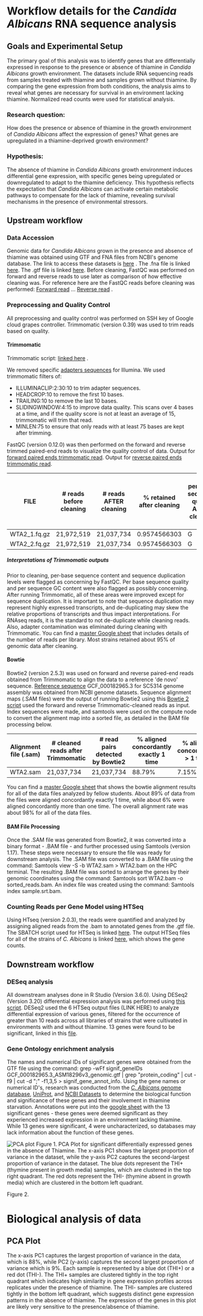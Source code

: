 # Workflow details for the _Candida Albicans_ RNA sequence analysis
## Goals and Experimental Setup
The primary goal of this analysis was to identify genes that are differentially expressed in response to the presence or absence of thiamine in _Candida Albicans_ growth environment. The datasets include RNA sequencing reads from samples treated with thiamine and samples grown without thiamine. By comparing the gene expression from both conditions, the analysis aims to reveal what genes are necessary for survival in an environment lacking thiamine. Normalized read counts were used for statistical analysis. 
### Research question:
How does the presence or absence of thiamine in the growth environment of _Candida Albicans_ affect the expression of genes? What genes are upregulated in a thiamine-deprived growth environment?
### Hypothesis: 
The absence of thiamine in _Candida Albicans_ growth environment induces differential gene expression, with specific genes being upregulated or downregulated to adapt to the thiamine deficiency. This hypothesis reflects the expectation that _Candida Albicans_ can activate certain metabolic pathways to compensate for the lack of thiamine, revealing survival mechanisms in the presence of environmental stressors. 

## Upstream workflow
### Data Accession 
Genomic data for _Candida Albicans_ grown in the presence and absence of thiamine was obtained using GTF and FNA files from NCBI's genome database. The link to access these datasets is [here](https://www.ncbi.nlm.nih.gov/datasets/genome/GCF_000182965.3/) . The .fna file is linked [here](https://ftp.ncbi.nlm.nih.gov/genomes/all/GCF/000/182/965/GCF_000182965.3_ASM18296v3/GCF_000182965.3_ASM18296v3_cds_from_genomic.fna.gz). The .gtf file is linked [here](https://ftp.ncbi.nlm.nih.gov/genomes/all/GCF/000/182/965/GCF_000182965.3_ASM18296v3/GCF_000182965.3_ASM18296v3_genomic.gtf.gz). 
Before cleaning, FastQC was performed on forward and reverse reads to use later as comparison of how effective cleaning was. For reference here are the FastQC reads before cleaning was performed: [Forward read](https://www.dropbox.com/scl/fi/9h4zneet703n2zmz2ndh8/WTA2_1_fastqc-1.html?rlkey=954we5578wmit1ganxf5a49gj&st=m9u4tygp&dl=0) ...
[Reverse read](https://www.dropbox.com/scl/fi/rr2k5qlw67rpk8niwkgmb/WTA2_2_fastqc-1.html?rlkey=288ugauug8pjvu510f5zumrgs&st=yveofmbb&dl=0) .
### Preprocessing and Quality Control 
All preprocessing and quality control was performed on SSH key of Google cloud grapes controller. Trimmomatic (version 0.39) was used to trim reads based on quality. 

#### Trimmomatic
Trimmomatic script: [linked here](https://github.com/graceobrien2002/RNAseqProject/blob/main/scripts1/trimmomatic_run1) .

We removed specific [adapters sequences](https://github.com/graceobrien2002/RNAseqProject/blob/main/scripts1/TruSeq3-PE_adapter_sequence) for Illumina. We used trimmomatic filters of:
- ILLUMINACLIP:2:30:10 to trim adapter sequences. 
- HEADCROP:10 to remove the first 10 bases. 
- TRAILING:10 to remove the last 10 bases. 
- SLIDINGWINDOW:4:15 to improve data quality. This scans over 4 bases at a time, and if the quality score is not at least an average of 15, trimmomatic will trim that read.
- MINLEN:75 to ensure that only reads with at least 75 bases are kept after trimming.

FastQC (version 0.12.0) was then performed on the forward and reverse trimmed paired-end reads to visualize the quality control of data.
Output for [forward paired ends trimmomatic read](https://www.dropbox.com/scl/fi/rzh0t2qiaelko2gv9n4ik/output_R1_trPE_fastqc.html?rlkey=gij3a5ajcvy38s1kumq2lexzm&st=ru98zeuk&dl=0). Output for [reverse paired ends trimmomatic read](https://www.dropbox.com/scl/fi/ids13arvlixc2rd8ohebt/output_R2_trPE_fastqc.html?rlkey=yma67idaneljhaotspfmzyw33&st=uo0bpm9m&dl=0).

| FILE           | # reads before cleaning | # reads AFTER cleaning | % retained after cleaning | per-base sequence quality AFTER cleaning | per-base sequence content before cleaning | per-base sequence content AFTER cleaning | sequence duplication before cleaning | sequence duplication AFTER cleaning | Did minor adapter contamination go away AFTER cleaning (Y/N)? |
|----------------|--------------------------|-------------------------|---------------------------|------------------------------------------|--------------------------------------------|--------------------------------------------|-------------------------------------|-------------------------------------|------------------------------------------------------------|
| WTA2_1.fq.gz   | 21,972,519              | 21,037,734             | 0.9574566303             | G                                        | B                                          | G                                          | B                                   | B                                   | Y                                                          |
| WTA2_2.fq.gz   | 21,972,519              | 21,037,734             | 0.9574566303             | G                                        | B                                          | G                                          | B                                   | B                                   | Y                                                          |


##### Interpretations of Trimmomatic outputs
Prior to cleaning, per-base sequence content and sequence duplication levels were flagged as concerning by FastQC. Per base sequence quality and per sequence GC content were also flagged as possibly concerning. 
After running Trimmomatic, all of these areas were improved except for sequence duplication. It is important to note that sequence duplication may represent highly expressed transcripts, and de-duplicating may skew the relative proportions of transcripts and thus impact interpretations. For RNAseq reads, it is the standard to not de-duplicate while cleaning reads. Also, adapter contamination was eliminated during cleaning with Trimmomatic. You can find a [master Google sheet](https://docs.google.com/spreadsheets/d/1AOa-XaTzR_PKMIRQDmu8oDTmawXXnkIwEjKOQkNC7Vs/edit?gid=0#gid=0) that includes details of the number of reads per library. Most strains retained about 95% of genomic data after cleaning. 

#### Bowtie
Bowtie2 (version 2.5.3) was used on forward and reverse paired-end reads obtained from Trimmomatic to align the data to a reference 'de novo' sequence. [Reference sequence](https://api.ncbi.nlm.nih.gov/datasets/v2/genome/accession/GCF_000182965.3/download?include_annotation_type=GENOME_FASTA&include_annotation_type=GENOME_GFF&include_annotation_type=RNA_FASTA&include_annotation_type=CDS_FASTA&include_annotation_type=PROT_FASTA&include_annotation_type=SEQUENCE_REPORT&hydrated=FULLY_HYDRATED) GCF_000182965.3 for SC5314 genome assembly was obtained from NCBI genome datasets. Sequence alignment maps (.SAM files) were the output of running Bowtie2 using this 
[Bowtie 2 script](https://github.com/graceobrien2002/RNAseqProject/blob/e8db7edae80fbf20142463c10ea4e06051486a41/scripts1/bowtie_script) used the forward and reverse Trimmomatic-cleaned reads as input. Index sequences were made, and samtools were used on the compute node to convert the alignment map into a sorted file, as detailed in the BAM file processing below. 

| Alignment file (.sam) | # cleaned reads after Trimmomatic | # read pairs detected by Bowtie2 | % aligned concordantly exactly 1 time | % aligned concordantly > 1 time | Overall alignment rate |
|------------------------|-----------------------------------|-----------------------------------|----------------------------------------|----------------------------------|-------------------------|
| WTA2.sam              | 21,037,734                       | 21,037,734                       | 88.79%                                 | 7.15%                           | 98.39%                 |

You can find a [master Google sheet](https://docs.google.com/spreadsheets/d/1fa-FXVMlCXOZkbHSx_mMg0OXLMy9BeBJg8uWrEMpKGo/edit?gid=0#gid=0) that shows the bowtie alignment results for all of the data files analyzed by fellow students. About 89% of data from the files were aligned concordantly exactly 1 time, while about 6% were aligned concordantly more than one time. The overall alignment rate was about 98% for all of the data files. 

#### BAM File Processing 
Once the .SAM file was generated from Bowtie2, it was converted into a binary format - .BAM file - and further processed using Samtools (version 1.17). These steps were necessary to ensure the file was ready for downstream analysis. The .SAM file was converted to a .BAM file using the command: Samtools view -S -b WTA2.sam > WTA2.bam on the HPC terminal. The resulting .BAM file was sorted to arrange the genes by their genomic coordinates using the command: Samtools sort WTA2.bam -o sorted_reads.bam. An index file was created using the command: Samtools index sample.srt.bam. 

### Counting Reads per Gene Model using HTSeq
Using HTseq (version 2.0.3), the reads were quantified and analyzed by assigning aligned reads from the .bam to annotated genes from the .gtf file. The SBATCH script used for HTSeq is linked [here](https://github.com/graceobrien2002/RNAseqProject/blob/main/scripts1/SBATCH_HTSeq). The output HTSeq files for all of the strains of _C. Albicans_ is linked [here](https://www.dropbox.com/scl/fi/0yr4fqgl82yem36ad4co7/htseq_counts.zip?rlkey=9cgdpvpf38oqnf21xws6r05lq&st=xancdhul&dl=0), which shows the gene counts. 

## Downstream workflow

### DESeq analysis
All downstream analyses done in R Studio (Version 3.6.0). 
Using DESeq2 (Version 3.20) differential expression analysis was performed using [this script](https://github.com/graceobrien2002/RNAseqProject/commit/3ebf9a866b5af5965c7af0c6eced0322795b27f2). DESeq2 used the 6 HTSeq output files (LINK HERE) to analyze differential expression of various genes, filtered for the occurrence of greater than 10 reads across all libraries of strains that were cultivated in environments with and without thiamine. 13 genes were found to be significant, linked in this [file](https://docs.google.com/spreadsheets/d/1NIFbaL8KOtdYOHXUA1CmjdkcB021oKFD6jgzvrTFf4I/edit?gid=116329557#gid=116329557). 

### Gene Ontology enrichment analysis
The names and numerical IDs of significant genes were obtained from the GTF file using the command: grep -wFf signif_geneIDs GCF_000182965.3_ASM18296v3_genomic.gtf | grep "protein_coding" | cut -f9 | cut -d ";" -f1,3,5 > signif_gene_annot_info. Using the gene names or numerical ID's, research was conducted from the [_C. Albicans_ genome database](http://www.candidagenome.org/), [UniProt](https://www.uniprot.org/), and [NCBI Datasets](https://www.ncbi.nlm.nih.gov/datasets/taxonomy/5476/) to determine the biological function and significance of these genes and their involvement in thiamine starvation. Annotations were put into the [google sheet](https://docs.google.com/spreadsheets/d/1NIFbaL8KOtdYOHXUA1CmjdkcB021oKFD6jgzvrTFf4I/edit?gid=116329557#gid=116329557) with the 13 significant genes - these genes were deemed significant as they experienced increased expression in an environment lacking thiamine. While 13 genes were significant, 4 were uncharacterized, so databases may lack information about the function of these genes. 

![PCA plot](https://github.com/graceobrien2002/RNAseqProject/blob/main/outputs/TH-vTH+_pcaplot.png?raw=true)
Figure 1. PCA Plot for significant differentially expressed genes in the absence of Thiamine. The x-axis PC1 shows the largest proportion of variance in the dataset, while the y-axis PC2 captures the second-largest proportion of variance in the dataset. The blue dots represent the THI+ (thymine present in growth media) samples, which are clustered in the top right quadrant. The red dots represent the THI- (thymine absent in growth media) which are clustered in the bottom left quadrant. 

Figure 2. 

# Biological analysis of data
## PCA Plot

The x-axis PC1 captures the largest proportion of variance in the data, which is 88%, while PC2 (y-axis) captures the second largest proportion of variance which is 9%. Each sample is represented by a blue dot (THI+) or a red dot (THI-). The THI+ samples are clustered tightly in the top right quadrant which indicates high similarity in gene expression profiles across replicates under the presence of thiamine. The THI- samples are clustered tightly in the bottom left quadrant, which suggests distinct gene expression patterns in the absence of thiamine. The expression of the genes in this plot are likely very sensitive to the presence/absence of thiamine. 
